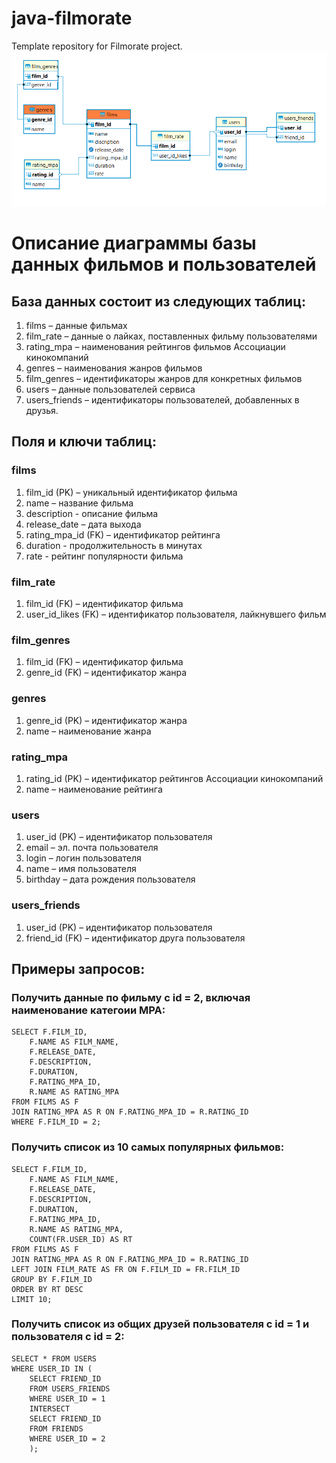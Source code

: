 # java-filmorate
Template repository for Filmorate project.
![diagramm.png](diagramm.png)

# Описание диаграммы базы данных фильмов и пользователей

## База данных состоит из следующих таблиц:

1) films – данные фильмах
2) film_rate – данные о лайках, поставленных фильму пользователями
3) rating_mpa – наименования рейтингов фильмов Ассоциации кинокомпаний
4) genres – наименования жанров фильмов 
5) film_genres – идентификаторы жанров для конкретных фильмов
6) users – данные пользователей сервиса
7) users_friends – идентификаторы пользователей, добавленных в друзья.

## Поля и ключи таблиц:

### films

1) film_id (PK) – уникальный идентификатор фильма
2) name – название фильма
3) description - описание фильма
4) release_date – дата выхода
5) rating_mpa_id (FK) – идентификатор рейтинга
6) duration - продолжительность в минутах
7) rate - рейтинг популярности фильма

### film_rate

1) film_id (FK) – идентификатор фильма
2) user_id_likes (FK) – идентификатор пользователя, лайкнувшего фильм

### film_genres

1) film_id (FK) – идентификатор фильма
2) genre_id (FK) – идентификатор жанра

### genres

1) genre_id (PK) – идентификатор жанра
2) name – наименование жанра

### rating_mpa

1) rating_id (PK) – идентификатор рейтингов Ассоциации кинокомпаний
2) name – наименование рейтинга

### users

1) user_id (PK) – идентификатор пользователя
2) email – эл. почта пользователя
3) login – логин пользователя
4) name – имя пользователя
5) birthday – дата рождения пользователя

### users_friends

1) user_id (PK) – идентификатор пользователя
2) friend_id (FK) – идентификатор друга пользователя

## Примеры запросов:

### Получить данные по фильму с id = 2, включая наименование категоии МРА:

    SELECT F.FILM_ID, 
        F.NAME AS FILM_NAME, 
        F.RELEASE_DATE, 
        F.DESCRIPTION, 
        F.DURATION, 
        F.RATING_MPA_ID, 
        R.NAME AS RATING_MPA 
    FROM FILMS AS F 
    JOIN RATING_MPA AS R ON F.RATING_MPA_ID = R.RATING_ID 
    WHERE F.FILM_ID = 2;

### Получить список из 10 самых популярных фильмов:

    SELECT F.FILM_ID, 
        F.NAME AS FILM_NAME, 
        F.RELEASE_DATE, 
        F.DESCRIPTION, 
        F.DURATION, 
        F.RATING_MPA_ID, 
        R.NAME AS RATING_MPA, 
        COUNT(FR.USER_ID) AS RT
    FROM FILMS AS F 
    JOIN RATING_MPA AS R ON F.RATING_MPA_ID = R.RATING_ID
    LEFT JOIN FILM_RATE AS FR ON F.FILM_ID = FR.FILM_ID
    GROUP BY F.FILM_ID
    ORDER BY RT DESC
    LIMIT 10;

### Получить список из общих друзей пользователя с id = 1 и пользователя с id = 2:

    SELECT * FROM USERS 
    WHERE USER_ID IN (
        SELECT FRIEND_ID 
        FROM USERS_FRIENDS 
        WHERE USER_ID = 1 
        INTERSECT 
        SELECT FRIEND_ID 
        FROM FRIENDS 
        WHERE USER_ID = 2
        );